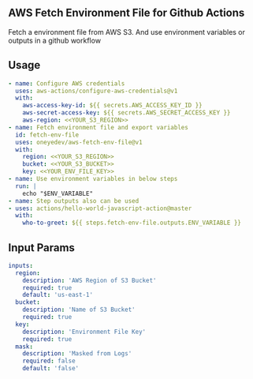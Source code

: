 ## AWS Fetch Environment File for Github Actions

Fetch a environment file from AWS S3. And use environment variables or outputs in a github workflow

## Usage

```yaml
- name: Configure AWS credentials
  uses: aws-actions/configure-aws-credentials@v1
  with:
    aws-access-key-id: ${{ secrets.AWS_ACCESS_KEY_ID }}
    aws-secret-access-key: ${{ secrets.AWS_SECRET_ACCESS_KEY }}
    aws-region: <<YOUR_S3_REGION>>
- name: Fetch environment file and export variables
  id: fetch-env-file
  uses: oneyedev/aws-fetch-env-file@v1
  with:
    region: <<YOUR_S3_REGION>>
    bucket: <<YOUR_S3_BUCKET>>
    key: <<YOUR_ENV_FILE_KEY>>
- name: Use environment variables in below steps
  run: |
    echo "$ENV_VARIABLE"
- name: Step outputs also can be used
- uses: actions/hello-world-javascript-action@master
  with:
    who-to-greet: ${{ steps.fetch-env-file.outputs.ENV_VARIABLE }}
```

## Input Params

```yml
inputs:
  region:
    description: 'AWS Region of S3 Bucket'
    required: true
    default: 'us-east-1'
  bucket:
    description: 'Name of S3 Bucket'
    required: true
  key:
    description: 'Environment File Key'
    required: true
  mask:
    description: 'Masked from Logs'
    required: false
    default: 'false'
```
